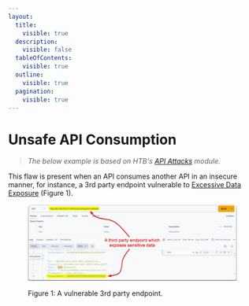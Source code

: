 ```yaml
---
layout:
  title:
    visible: true
  description:
    visible: false
  tableOfContents:
    visible: true
  outline:
    visible: true
  pagination:
    visible: true
---
```


# Unsafe API Consumption

> _The below example is based on HTB's_ [_API Attacks_](https://academy.hackthebox.com/course/preview/api-attacks) _module._

This flaw is present when an API consumes another API in an insecure manner, for instance, a 3rd party endpoint vulnerable to [Excessive Data Exposure](excessive-data-exposure.md) (Figure 1).

<figure><img src="../../../.gitbook/assets/unsafe_api_consumption.png" alt=""><figcaption><p>Figure 1: A vulnerable 3rd party endpoint.</p></figcaption></figure>
